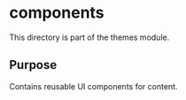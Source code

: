 # components

This directory is part of the themes module.

## Purpose

Contains reusable UI components for content.
